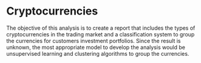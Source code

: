 # Cryptocurrencies

The objective of this analysis is to create a report that includes the types of cryptocurrencies in the trading market and a classification system to group the currencies for customers investment portfolios. Since the result is unknown, the most appropriate model to develop the analysis would be unsupervised learning and clustering algorithms to group the currencies.
